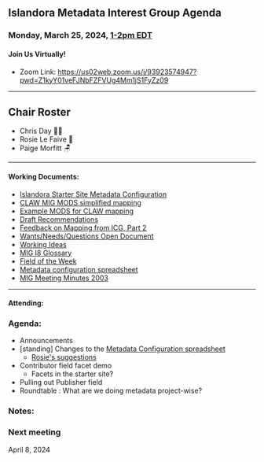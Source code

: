 ## Islandora Metadata Interest Group Agenda
### Monday, March 25, 2024, [1-2pm EDT](http://www.thetimezoneconverter.com/?t=1%20pm&tz=Toronto&) 
#### Join Us Virtually!
* Zoom Link: https://us02web.zoom.us/j/93923574947?pwd=Z1kyY01veFJNbFZFVUg4Mm1jS1FyZz09

---
## Chair Roster
* Chris Day 🤹‍♂️
* Rosie Le Faive 📝
* Paige Morfitt 🪑
---

#### Working Documents:
* [Islandora Starter Site Metadata Configuration](https://docs.google.com/spreadsheets/d/1N37GSwiDl_DSH9-n3BhWLUtjZohOg2udGJJlnZ8BmWQ/edit#gid=0)
* [CLAW MIG MODS simplified mapping](https://docs.google.com/spreadsheets/d/18u2qFJ014IIxlVpM3JXfDEFccwBZcoFsjbBGpvL0jJI/edit#gid=0)
* [Example MODS for CLAW mapping](https://docs.google.com/spreadsheets/d/1C2Xie7HUDSgRT5v4ldoJvlNdoXz2GHAPvL3PE3TOKW8/edit#gid=1829081124)
* [Draft Recommendations](https://docs.google.com/document/d/15qSO9YcALtYSqd6CUuGx0t8FwUJ5pPwVPz0PA5rU898/edit#heading=h.f9r6knw0rjvu)
* [Feedback on Mapping from ICG, Part 2](https://docs.google.com/document/d/11OpqMMCXM1TFXgsr4yyTQ_cH9DabnD31p7JnuTRQl28/edit?invite=CMWvruEI&ts=5e66437f)
* [Wants/Needs/Questions Open Document](https://docs.google.com/document/d/12Kpb6826TNPzzMuyPS0sESa9TLnmljQmeioWbaPeEdA/edit)
* [Working Ideas](https://github.com/islandora-interest-groups/Islandora-Metadata-Interest-Group/blob/main/working_docs/ideas_and_topics.md)
* [MIG I8 Glossary](https://docs.google.com/document/d/1cfPYFVV9qvvz2VjBRdYUN0CB7AyVDuG-GYavQ27DuBk/edit#heading=h.9fr9xw70meix)
* [Field of the Week](https://docs.google.com/document/d/1rk0o_0byzeHrSKst0Feval_QeVZmo2DeIP0Mk3jaaFc/edit)
* [Metadata configuration spreadsheet](https://docs.google.com/spreadsheets/d/1N37GSwiDl_DSH9-n3BhWLUtjZohOg2udGJJlnZ8BmWQ/edit?usp=sharing) 
* [MIG Meeting Minutes 2003](https://github.com/islandora-interest-groups/Islandora-Metadata-Interest-Group/tree/main/Meetings/2023)

---

#### Attending:



### Agenda: 
* Announcements
* [standing] Changes to the [Metadata Configuration spreadsheet](https://docs.google.com/spreadsheets/d/1N37GSwiDl_DSH9-n3BhWLUtjZohOg2udGJJlnZ8BmWQ/edit#gid=0)
  * [Rosie's suggestions](https://docs.google.com/spreadsheets/d/1-LOZcmWuAVXrfaBM5K1K4NrBv7g1wJAjMppWryVDCj8/edit#gid=0)
* Contributor field facet demo
  * Facets in the starter site?
* Pulling out Publisher field
* Roundtable : What are we doing metadata project-wise?

### Notes:





  
### Next meeting
April  8, 2024
